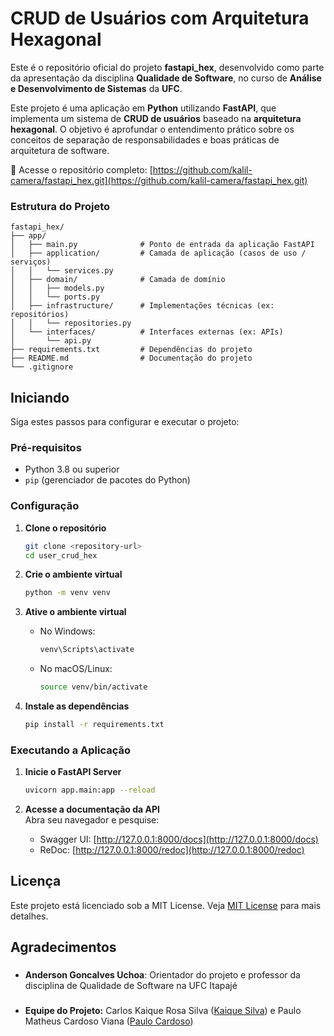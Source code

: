 # CRUD de Usuários com Arquitetura Hexagonal

Este é o repositório oficial do projeto **fastapi_hex**, desenvolvido como parte da apresentação da disciplina **Qualidade de Software**, no curso de **Análise e Desenvolvimento de Sistemas** da **UFC**.

Este projeto é uma aplicação em **Python** utilizando **FastAPI**, que implementa um sistema de **CRUD de usuários** baseado na **arquitetura hexagonal**. O objetivo é aprofundar o entendimento prático sobre os conceitos de separação de responsabilidades e boas práticas de arquitetura de software.

🔗 Acesse o repositório completo: [https://github.com/kalil-camera/fastapi_hex.git](https://github.com/kalil-camera/fastapi_hex.git)



### Estrutura do Projeto

```
fastapi_hex/
├── app/                     
│   ├── main.py              # Ponto de entrada da aplicação FastAPI
│   ├── application/         # Camada de aplicação (casos de uso / serviços)
│   │   └── services.py
│   ├── domain/              # Camada de domínio 
│   │   ├── models.py
│   │   └── ports.py
│   ├── infrastructure/      # Implementações técnicas (ex: repositórios)
│   │   └── repositories.py
│   └── interfaces/          # Interfaces externas (ex: APIs)
│       └── api.py
├── requirements.txt         # Dependências do projeto
├── README.md                # Documentação do projeto
└── .gitignore              

```


## Iniciando

Siga estes passos para configurar e executar o projeto:

### Pré-requisitos

- Python 3.8 ou superior
- `pip` (gerenciador de pacotes do Python)

### Configuração

1. **Clone o repositório**  
    ```bash
    git clone <repository-url>
    cd user_crud_hex
    ```

2. **Crie o ambiente virtual**  
    ```bash
    python -m venv venv
    ```

3. **Ative o ambiente virtual**  
    - No Windows:
      ```bash
      venv\Scripts\activate
      ```
    - No macOS/Linux:
      ```bash
      source venv/bin/activate
      ```

4. **Instale as dependências**  
    ```bash
    pip install -r requirements.txt
    ```

### Executando a Aplicação

1. **Inicie o FastAPI Server**  
    ```bash
    uvicorn app.main:app --reload
    ```

2. **Acesse a documentação da API**  
    Abra seu navegador e pesquise:  
    - Swagger UI: [http://127.0.0.1:8000/docs](http://127.0.0.1:8000/docs)  
    - ReDoc: [http://127.0.0.1:8000/redoc](http://127.0.0.1:8000/redoc)

##  Licença  
Este projeto está licenciado sob a MIT License. Veja [MIT License](LICENSE) para mais detalhes.

##  **Agradecimentos**
###
- **Anderson Goncalves Uchoa**: Orientador do projeto e professor da disciplina de Qualidade de Software na UFC Itapajé

###
- **Equipe do Projeto:** Carlos Kaique Rosa Silva ([Kaique Silva](https://github.com/hoyalles)) e Paulo Matheus Cardoso Viana ([Paulo Cardoso](https://github.com/Paulim18))
